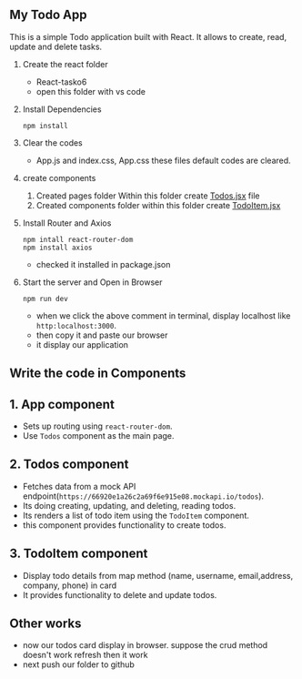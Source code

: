 ## My Todo App
This is a simple Todo application built with React. It allows to create, read, update and delete tasks.
1. Create the react folder
   - React-tasko6 
   - open this folder with vs code

2. Install Dependencies
   ````
   npm install
   ````
3. Clear the codes
   - App.js and index.css, App.css these files default codes are cleared.

4. create components
   1. Created pages folder Within this folder create [Todos.jsx](Todos.jsx) file
   2. Created components folder within this folder create [TodoItem.jsx](TodoItem.jsx)

5. Install Router and Axios
   ````
   npm intall react-router-dom
   npm install axios
   ````
   - checked it installed in package.json

6. Start the server and Open in Browser
   ````
   npm run dev
   ````
   - when we click the above comment in terminal, display localhost like `http:localhost:3000`. 
   - then copy it and paste our browser
   - it display our application
## Write the code in Components
## 1. App component
   - Sets up routing using `react-router-dom`.
   - Use `Todos` component as the main page.
## 2. Todos component
   - Fetches data from a mock API endpoint(`https://66920e1a26c2a69f6e915e08.mockapi.io/todos`).
   - Its doing creating, updating, and deleting, reading todos.
   - Its renders a list of todo item using the `TodoItem` component.
   - this component provides functionality to create todos.
## 3. TodoItem component
   - Display todo details from map method (name, username, email,address, company, phone) in card
   - It provides functionality  to delete and update todos.
## Other works
 -  now our todos card display in browser. suppose the crud method doesn't work refresh then it work 
 - next push our folder to github      